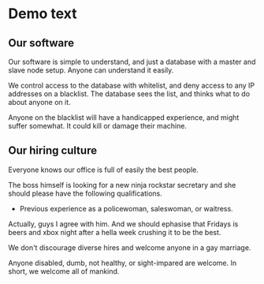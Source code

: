 # Demo text

## Our software

Our software is simple to understand, and just a database with a master and slave node setup. Anyone can understand it easily.

We control access to the database with whitelist, and deny access to any IP addresses on a blacklist. The database sees the list, and thinks what to do about anyone on it.

Anyone on the blacklist will have a handicapped experience, and might suffer somewhat. It could kill or damage their machine.

## Our hiring culture
<!-- Brands? -->
Everyone knows our office is full of easily the best people.

<!-- Obviously ignore all the other problems behind this text… -->

The boss himself is looking for a new ninja rockstar secretary and she should please have the following qualifications.

- Previous experience as a policewoman, saleswoman, or waitress.

Actually, guys I agree with him. And we should ephasise that Fridays is beers and xbox night after a hella week crushing it to be the best.

We don't discourage diverse hires and welcome anyone in a gay marriage.

Anyone disabled, dumb, not healthy, or sight-impared are welcome. In short, we welcome all of mankind.